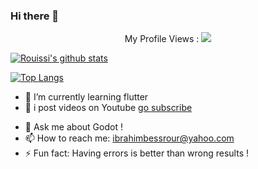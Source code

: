 ### Hi there 👋

<center>
My Profile Views :
 <img src="http://profile-counter.glitch.me/MrBessrour/count.svg" />
</center>

[![Rouissi's github stats](https://github-readme-stats.vercel.app/api?username=MrBessrour&show_icons=true&theme=dark  )](https://github.com/MrBessrour)

[![Top Langs](https://github-readme-stats.vercel.app/api/top-langs/?username=MrBessrour&layout=compact&show_icons=true&theme=dark )](https://github.com/anuraghazra/github-readme-stats)


<!-- - 🔭 I’m currently working on ... -->
- 🌱 I’m currently learning flutter 
- 👯 i post videos on Youtube [go subscribe](https://www.youtube.com/c/BrahimBessrour)
<!-- - 🤔 I’m looking for help with ... -->
- 💬 Ask me about Godot !
- 📫 How to reach me: ibrahimbessrour@yahoo.com
- ⚡ Fun fact: Having errors is better than wrong results !



